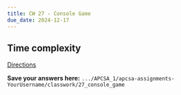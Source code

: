 ```yaml
---
title: CW 27 - Console Game
due_date: 2024-12-17
---
```


## Time complexity 

[Directions](https://github.com/novillo-cs/apcsa_material/tree/main/classwork/27_console_game)

**Save your answers here:** `.../APCSA_1/apcsa-assignments-YourUsername/classwork/27_console_game`
